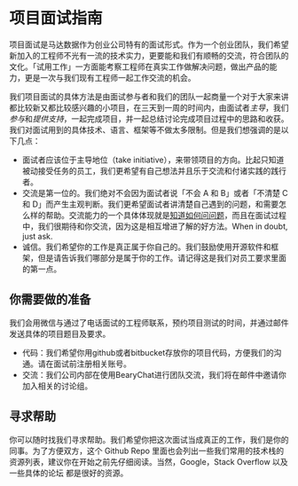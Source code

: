 # 项目面试指南

项目面试是马达数据作为创业公司特有的面试形式。作为一个创业团队，我们希望新加入的工程师不光有一流的技术实力，更要能和我们有顺畅的交流，符合团队的文化。「试用工作」一方面能考察工程师在真实工作做解决问题，做出产品的能力，更是一次与我们现有工程师一起工作交流的机会。

我们项目面试的具体方法是由面试参与者和我们的团队一起商量一个对于大家来讲都比较新又都比较感兴趣的小项目，在三天到一周的时间内，由面试者*主导*，我们*参与*和*提供支持*，一起完成项目，并一起总结讨论完成项目过程中的思路和收获。我们对面试用到的具体技术、语言、框架等不做太多限制。但是我们想强调的是以下几点：

- 面试者应该位于主导地位（take initiative），来带领项目的方向。比起只知道被动接受任务的员工，我们更希望有自己想法并且乐于交流和付诸实践的践行者。
- 交流是第一位的。我们绝对不会因为面试者说「不会 A 和 B」或者「不清楚 C 和 D」而产生主观判断。我们更希望面试者讲清楚自己遇到的问题，和需要怎么样的帮助。交流能力的一个具体体现就是[知道如何问问题](http://www.catb.org/esr/faqs/smart-questions.html)，而且在面试过程中，我们很期待和你交流，因为这是相互增进了解的好方法。When in doubt, just ask.
- 诚信。我们希望你的工作是真正属于你自己的。我们鼓励使用开源软件和框架，但是请告诉我们哪部分是属于你的工作。请记得这是我们对员工要求里面的第一点。

## 你需要做的准备

我们会用微信与通过了电话面试的工程师联系，预约项目测试的时间，并通过邮件发送具体的项目题目及要求。

- 代码：我们希望你用github或者bitbucket存放你的项目代码，方便我们的沟通。请在面试前注册相关账号。
- 交流：我们公司内部在使用BearyChat进行团队交流，我们将在邮件中邀请你加入相关的讨论组。

## 寻求帮助

你可以随时找我们寻求帮助。我们希望你把这次面试当成真正的工作，我们是你的同事。为了方便双方，这个 Github Repo 里面也会列出一些我们常用的技术栈的资源列表，建议你在开始之前先仔细阅读。当然，Google，Stack Overflow 以及一些具体的论坛 都是很好的资源。
